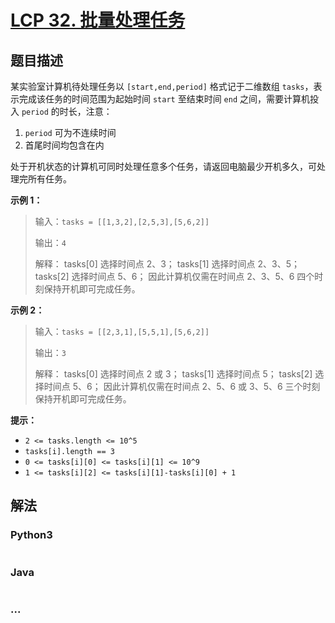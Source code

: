 # [LCP 32. 批量处理任务](https://leetcode-cn.com/problems/t3fKg1)

## 题目描述

<!-- 这里写题目描述 -->

某实验室计算机待处理任务以 `[start,end,period]` 格式记于二维数组 `tasks`，表示完成该任务的时间范围为起始时间 `start` 至结束时间 `end` 之间，需要计算机投入 `period` 的时长，注意：
1. `period` 可为不连续时间
2. 首尾时间均包含在内

处于开机状态的计算机可同时处理任意多个任务，请返回电脑最少开机多久，可处理完所有任务。

**示例 1：**
>输入：`tasks = [[1,3,2],[2,5,3],[5,6,2]]`
>
>输出：`4`
>
>解释：
>tasks[0] 选择时间点 2、3；
>tasks[1] 选择时间点 2、3、5；
>tasks[2] 选择时间点 5、6；
>因此计算机仅需在时间点 2、3、5、6 四个时刻保持开机即可完成任务。

**示例 2：**
>输入：`tasks = [[2,3,1],[5,5,1],[5,6,2]]`
>
>输出：`3`
>
>解释：
>tasks[0] 选择时间点 2 或 3；
>tasks[1] 选择时间点 5；
>tasks[2] 选择时间点 5、6；
>因此计算机仅需在时间点 2、5、6 或 3、5、6 三个时刻保持开机即可完成任务。

**提示：**
- `2 <= tasks.length <= 10^5`
- `tasks[i].length == 3`
- `0 <= tasks[i][0] <= tasks[i][1] <= 10^9`
- `1 <= tasks[i][2] <= tasks[i][1]-tasks[i][0] + 1`

## 解法

<!-- 这里可写通用的实现逻辑 -->

<!-- tabs:start -->

### **Python3**

<!-- 这里可写当前语言的特殊实现逻辑 -->

```python

```

### **Java**

<!-- 这里可写当前语言的特殊实现逻辑 -->

```java

```

### **...**

```

```

<!-- tabs:end -->
